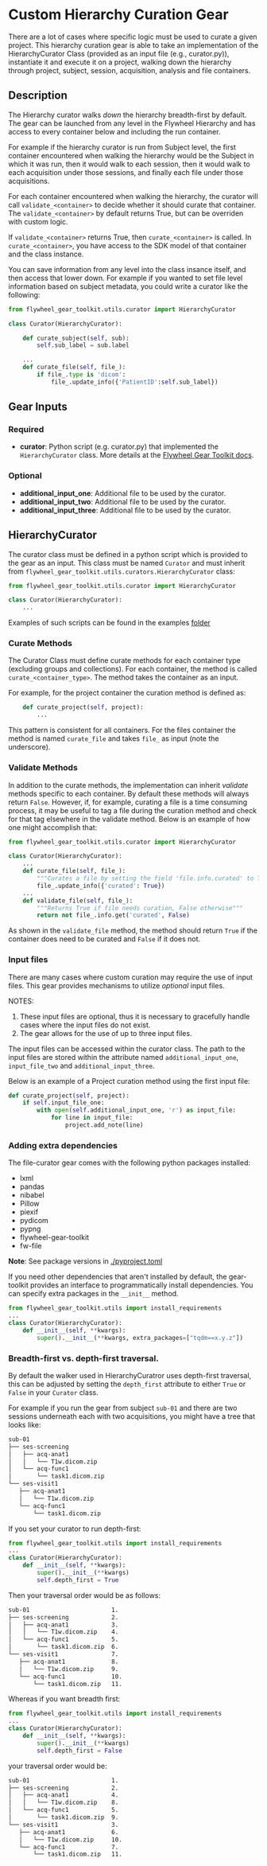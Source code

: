 
# Custom Hierarchy Curation Gear
There are a lot of cases where specific logic must be used to curate a given project. 
This hierarchy curation gear is able to take an implementation of the HierarchyCurator Class 
(provided as an input file (e.g., curator.py)), instantiate it and 
execute it on a project, walking down the hierarchy through project, subject, session, 
acquisition, analysis and file containers.

## Description

The Hierarchy curator walks _down_ the hierarchy breadth-first by default.  The gear can be launched from any level in the Flywheel Hierarchy and has access to every container below and including the run container.

For example if the hierarchy curator is run from Subject level, the first container encountered when walking the hierarchy would be the Subject in which it was run, then it would walk to each session, then it would walk to each acquisition under those sessions, and finally each file under those acquisitions.

For each container encountered when walking the hierarchy, the curator will call `validate_<container>` to decide whether it should curate that container.  The `validate_<container>` by default returns True, but can be overriden with custom logic.

If `validate_<container>` returns True, then `curate_<container>` is called.  In `curate_<container>`, you have access to the SDK model of that container and the class instance.  

You can save information from any level into the class insance itself, and then access that lower down.  For example if you wanted to set file level information based on subject metadata, you could write a curator like the following:

```python
from flywheel_gear_toolkit.utils.curator import HierarchyCurator

class Curator(HierarchyCurator):

	def curate_subject(self, sub):
		self.sub_label = sub.label

	...
	def curate_file(self, file_):
		if file_.type is 'dicom':
			file_.update_info({'PatientID':self.sub_label})
```

## Gear Inputs

### Required
* **curator**: Python script (e.g. curator.py) that implemented the `HierarchyCurator` class. 
More details at the [Flywheel Gear Toolkit docs](https://gear-toolkit.readthedocs.io/en/latest/utils.html#curator).
### Optional
* **additional_input_one**: Additional file to be used by the curator. 
* **additional_input_two**: Additional file to be used by the curator.
* **additional_input_three**: Additional file to be used by the curator.

## HierarchyCurator
The curator class must be defined in a python script which is provided to the gear
as an input. This class must be named `Curator` and must inherit from `flywheel_gear_toolkit.utils.curators.HierarchyCurator`
class:
```python
from flywheel_gear_toolkit.utils.curator import HierarchyCurator

class Curator(HierarchyCurator):
    ...
```

Examples of such scripts can be found in the examples [folder](./examples)

### Curate Methods
The Curator Class must define curate methods for each container type 
(excluding groups and collections). For each container, the method is 
called `curate_<container_type>`. The method takes the container as an input.

For example, for the project container the curation method is defined as:
```python
    def curate_project(self, project):
        ...
```

This pattern is consistent for all containers. For the files container the method is 
named `curate_file` and takes `file_` as input (note the underscore).

### Validate Methods
In addition to the curate methods, the implementation can inherit _validate_ methods 
specific to each container. By default these methods will always return `False`. 
However, if, for example, curating a file is a time consuming process, it may be useful 
to tag a file during the curation method and check for that tag elsewhere in the 
validate method. Below is an example of how one might accomplish that:

```python
from flywheel_gear_toolkit.utils.curator import HierarchyCurator

class Curator(HierarchyCurator):
	...
	def curate_file(self, file_):
		"""Curates a file by setting the field 'file.info.curated' to True"""
		file_.update_info({'curated': True})
	...
	def validate_file(self, file_):
		"""Returns True if file needs curation, False otherwise"""
		return not file_.info.get('curated', False)
```

As shown in the `validate_file` method, the method should return `True` if the 
container does need to be curated and `False` if it does not.

### Input files
There are many cases where custom curation may require the use of input files. 
This gear provides mechanisms to utilize _optional_ input files.

NOTES:
1. These input files are optional, thus it is necessary to gracefully handle cases 
where the input files do not exist.
2. The gear  allows for the use of up to three input files.

The input files can be accessed within the curator class. The path to the input files 
are stored within the attribute named `additional_input_one`, `input_file_two` and 
`additional_input_three`.

Below is an example of a Project curation method using the first input file:
```python
def curate_project(self, project):
    if self.input_file_one:
        with open(self.additional_input_one, 'r') as input_file:
            for line in input_file:
                project.add_note(line)
```

### Adding extra dependencies
The file-curator gear comes with the following python packages installed:
* lxml
* pandas
* nibabel
* Pillow
* piexif
* pydicom
* pypng
* flywheel-gear-toolkit
* fw-file

__Note__: See package versions in [./pyproject.toml](pyproject.toml)

If you need other dependencies that aren't installed by default, the gear-toolkit provides 
an interface to programmatically install dependencies.  You can specify extra packages in the `__init__` method.
```python
from flywheel_gear_toolkit.utils import install_requirements
...
class Curator(HierarchyCurator):
    def __init__(self, **kwargs):
        super().__init__(**kwargs, extra_packages=["tqdm==x.y.z"])
```

### Breadth-first vs. depth-first traversal.

By default the walker used in HierarchyCuratror uses depth-first traversal, this can be adjusted by setting the `depth_first` attribute to either `True` or `False` in your `Curator` class.  

For example if you run the gear from subject `sub-01` and there are two sessions underneath each with two acquisitions, you might have a tree that looks like:

```bash
sub-01
├── ses-screening
│   ├── acq-anat1
│   │   └── T1w.dicom.zip
│   └── acq-func1
│       └── task1.dicom.zip
└── ses-visit1
   ├── acq-anat1
   │   └── T1w.dicom.zip
   └── acq-func1
       └── task1.dicom.zip
```

If you set your curator to run depth-first:
```python
from flywheel_gear_toolkit.utils import install_requirements
...
class Curator(HierarchyCurator):
    def __init__(self, **kwargs):
        super().__init__(**kwargs)
        self.depth_first = True
```

Then your traversal order would be as follows:

```bash
sub-01                       1.
├── ses-screening            2. 
│   ├── acq-anat1            3.
│   │   └── T1w.dicom.zip    4. 
│   └── acq-func1            5.
│       └── task1.dicom.zip  6.
└── ses-visit1               7.
   ├── acq-anat1             8.
   │   └── T1w.dicom.zip     9.
   └── acq-func1             10.
       └── task1.dicom.zip   11.
```

Whereas if you want breadth first:

```python
from flywheel_gear_toolkit.utils import install_requirements
...
class Curator(HierarchyCurator):
    def __init__(self, **kwargs):
        super().__init__(**kwargs)
        self.depth_first = False
```

your traversal order would be:

```bash
sub-01                       1.
├── ses-screening            2. 
│   ├── acq-anat1            4.
│   │   └── T1w.dicom.zip    8. 
│   └── acq-func1            5.
│       └── task1.dicom.zip  9.
└── ses-visit1               3.
   ├── acq-anat1             6.
   │   └── T1w.dicom.zip     10.
   └── acq-func1             7.
       └── task1.dicom.zip   11.
```




